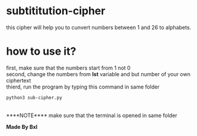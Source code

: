 # subtititution-cipher
 this cipher will help you to cunvert numbers between 1 and 26 to alphabets.

# how to use it?
first, make sure that the numbers start from 1 not 0 <br>
second, change the numbers from **lst** variable and but number of your own ciphertext <br>
thierd, run the program by typing this command in same folder <br>
```bash
python3 sub-cipher.py
```

<br>
****NOTE**** 
make sure that the terminal is opened in same folder

****Made By Bxl****
